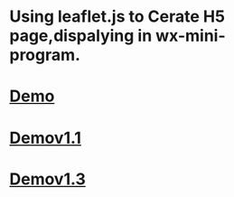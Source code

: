 Using leaflet.js to Cerate H5 page,dispalying in wx-mini-program.
=====
[Demo](https://xiloucxn.github.io/leaflet-weixin-miniprogram/build/)
=
[Demov1.1](https://xiloucxn.github.io/leaflet-weixin-miniprogram/buildv1.1/)
=
[Demov1.3](https://xiloucxn.github.io/leaflet-weixin-miniprogram/buildv1.3/)
=
